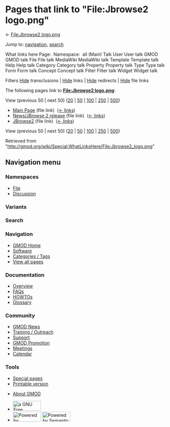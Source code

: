<div id="mw-page-base" class="noprint">

</div>

<div id="mw-head-base" class="noprint">

</div>

<div id="content" class="mw-body" role="main">

<span id="top"></span>

<div id="mw-js-message" style="display:none;">

</div>



# <span dir="auto">Pages that link to "File:Jbrowse2 logo.png"</span>

<div id="bodyContent">

<div id="contentSub">

← [File:Jbrowse2
logo.png](/wiki/File:Jbrowse2_logo.png "File:Jbrowse2 logo.png")

</div>

<div id="jump-to-nav" class="mw-jump">

Jump to: [navigation](#mw-navigation), [search](#p-search)

</div>

<div id="mw-content-text">

What links here Page:  Namespace:  all (Main) Talk User User talk GMOD
GMOD talk File File talk MediaWiki MediaWiki talk Template Template talk
Help Help talk Category Category talk Property Property talk Type Type
talk Form Form talk Concept Concept talk Filter Filter talk Widget
Widget talk

Filters
[Hide](/mediawiki/index.php?title=Special:WhatLinksHere/File:Jbrowse2_logo.png&hidetrans=1 "Special:WhatLinksHere/File:Jbrowse2 logo.png")
transclusions \|
[Hide](/mediawiki/index.php?title=Special:WhatLinksHere/File:Jbrowse2_logo.png&hidelinks=1 "Special:WhatLinksHere/File:Jbrowse2 logo.png")
links \|
[Hide](/mediawiki/index.php?title=Special:WhatLinksHere/File:Jbrowse2_logo.png&hideredirs=1 "Special:WhatLinksHere/File:Jbrowse2 logo.png")
redirects \|
[Hide](/mediawiki/index.php?title=Special:WhatLinksHere/File:Jbrowse2_logo.png&hideimages=1 "Special:WhatLinksHere/File:Jbrowse2 logo.png")
file links

The following pages link to **[File:Jbrowse2
logo.png](/wiki/File:Jbrowse2_logo.png "File:Jbrowse2 logo.png")**:

View (previous 50 \| next 50)
([20](/mediawiki/index.php?title=Special:WhatLinksHere/File:Jbrowse2_logo.png&limit=20 "Special:WhatLinksHere/File:Jbrowse2 logo.png")
\|
[50](/mediawiki/index.php?title=Special:WhatLinksHere/File:Jbrowse2_logo.png&limit=50 "Special:WhatLinksHere/File:Jbrowse2 logo.png")
\|
[100](/mediawiki/index.php?title=Special:WhatLinksHere/File:Jbrowse2_logo.png&limit=100 "Special:WhatLinksHere/File:Jbrowse2 logo.png")
\|
[250](/mediawiki/index.php?title=Special:WhatLinksHere/File:Jbrowse2_logo.png&limit=250 "Special:WhatLinksHere/File:Jbrowse2 logo.png")
\|
[500](/mediawiki/index.php?title=Special:WhatLinksHere/File:Jbrowse2_logo.png&limit=500 "Special:WhatLinksHere/File:Jbrowse2 logo.png"))

- [Main Page](/wiki/Main_Page "Main Page") (file link) ‎
  <span class="mw-whatlinkshere-tools">([←
  links](/mediawiki/index.php?title=Special:WhatLinksHere&target=Main+Page "Special:WhatLinksHere"))</span>
- [News/JBrowse 2
  release](/wiki/News/JBrowse_2_release "News/JBrowse 2 release") (file
  link) ‎ <span class="mw-whatlinkshere-tools">([←
  links](/mediawiki/index.php?title=Special:WhatLinksHere&target=News%2FJBrowse+2+release "Special:WhatLinksHere"))</span>
- [JBrowse2](/wiki/JBrowse2 "JBrowse2") (file link) ‎
  <span class="mw-whatlinkshere-tools">([←
  links](/mediawiki/index.php?title=Special:WhatLinksHere&target=JBrowse2 "Special:WhatLinksHere"))</span>

View (previous 50 \| next 50)
([20](/mediawiki/index.php?title=Special:WhatLinksHere/File:Jbrowse2_logo.png&limit=20 "Special:WhatLinksHere/File:Jbrowse2 logo.png")
\|
[50](/mediawiki/index.php?title=Special:WhatLinksHere/File:Jbrowse2_logo.png&limit=50 "Special:WhatLinksHere/File:Jbrowse2 logo.png")
\|
[100](/mediawiki/index.php?title=Special:WhatLinksHere/File:Jbrowse2_logo.png&limit=100 "Special:WhatLinksHere/File:Jbrowse2 logo.png")
\|
[250](/mediawiki/index.php?title=Special:WhatLinksHere/File:Jbrowse2_logo.png&limit=250 "Special:WhatLinksHere/File:Jbrowse2 logo.png")
\|
[500](/mediawiki/index.php?title=Special:WhatLinksHere/File:Jbrowse2_logo.png&limit=500 "Special:WhatLinksHere/File:Jbrowse2 logo.png"))

</div>

<div class="printfooter">

Retrieved from
"<http://gmod.org/wiki/Special:WhatLinksHere/File:Jbrowse2_logo.png>"

</div>

<div id="catlinks" class="catlinks catlinks-allhidden">

</div>

<div class="visualClear">

</div>

</div>

</div>

<div id="mw-navigation">

## Navigation menu

<div id="mw-head">



<div id="left-navigation">

<div id="p-namespaces" class="vectorTabs" role="navigation"
aria-labelledby="p-namespaces-label">

### Namespaces

- <span id="ca-nstab-image"><a href="/wiki/File:Jbrowse2_logo.png" accesskey="c"
  title="View the file page [c]">File</a></span>
- <span id="ca-talk"><a
  href="/mediawiki/index.php?title=File_talk:Jbrowse2_logo.png&amp;action=edit&amp;redlink=1"
  accesskey="t"
  title="Discussion about the content page [t]">Discussion</a></span>

</div>

<div id="p-variants" class="vectorMenu emptyPortlet" role="navigation"
aria-labelledby="p-variants-label">

### 

### Variants[](#)

<div class="menu">

</div>

</div>

</div>

<div id="right-navigation">





</div>

<div id="p-search" role="search">

### Search

<div id="simpleSearch">

</div>

</div>

</div>

</div>

<div id="mw-panel">

<div id="p-logo" role="banner">

<a href="/wiki/Main_Page"
style="background-image: url(http://gmod.org/images/GMOD-cogs.png);"
title="Visit the main page"></a>

</div>

<div id="p-Navigation" class="portal" role="navigation"
aria-labelledby="p-Navigation-label">

### Navigation

<div class="body">

- <span id="n-GMOD-Home">[GMOD Home](/wiki/Main_Page)</span>
- <span id="n-Software">[Software](/wiki/GMOD_Components)</span>
- <span id="n-Categories-.2F-Tags">[Categories /
  Tags](/wiki/Categories)</span>
- <span id="n-View-all-pages">[View all
  pages](/wiki/Special:AllPages)</span>

</div>

</div>

<div id="p-Documentation" class="portal" role="navigation"
aria-labelledby="p-Documentation-label">

### Documentation

<div class="body">

- <span id="n-Overview">[Overview](/wiki/Overview)</span>
- <span id="n-FAQs">[FAQs](/wiki/Category:FAQ)</span>
- <span id="n-HOWTOs">[HOWTOs](/wiki/Category:HOWTO)</span>
- <span id="n-Glossary">[Glossary](/wiki/Glossary)</span>

</div>

</div>

<div id="p-Community" class="portal" role="navigation"
aria-labelledby="p-Community-label">

### Community

<div class="body">

- <span id="n-GMOD-News">[GMOD News](/wiki/GMOD_News)</span>
- <span id="n-Training-.2F-Outreach">[Training /
  Outreach](/wiki/Training_and_Outreach)</span>
- <span id="n-Support">[Support](/wiki/Support)</span>
- <span id="n-GMOD-Promotion">[GMOD
  Promotion](/wiki/GMOD_Promotion)</span>
- <span id="n-Meetings">[Meetings](/wiki/Meetings)</span>
- <span id="n-Calendar">[Calendar](/wiki/Calendar)</span>

</div>

</div>

<div id="p-tb" class="portal" role="navigation"
aria-labelledby="p-tb-label">

### Tools

<div class="body">

- <span id="t-specialpages"><a href="/wiki/Special:SpecialPages" accesskey="q"
  title="A list of all special pages [q]">Special pages</a></span>
- <span id="t-print"><a
  href="/mediawiki/index.php?title=Special:WhatLinksHere/File:Jbrowse2_logo.png&amp;printable=yes"
  rel="alternate" accesskey="p"
  title="Printable version of this page [p]">Printable version</a></span>

</div>

</div>

</div>

</div>

<div id="footer" role="contentinfo">

- <span id="footer-places-about">[About
  GMOD](/wiki/GMOD:About "GMOD:About")</span>

<!-- -->

- <span id="footer-copyrightico">[<img src="http://www.gnu.org/graphics/gfdl-logo-small.png" width="88"
  height="31" alt="a GNU Free Documentation License" />](http://www.gnu.org/licenses/fdl-1.3.html)</span>
- <span id="footer-poweredbyico">[<img src="/mediawiki/skins/common/images/poweredby_mediawiki_88x31.png"
  width="88" height="31" alt="Powered by MediaWiki" />](//www.mediawiki.org/)
  [<img
  src="/mediawiki/extensions/SemanticMediaWiki/includes/../resources/images/smw_button.png"
  width="88" height="31" alt="Powered by Semantic MediaWiki" />](https://www.semantic-mediawiki.org/wiki/Semantic_MediaWiki)</span>

<div style="clear:both">

</div>

</div>
